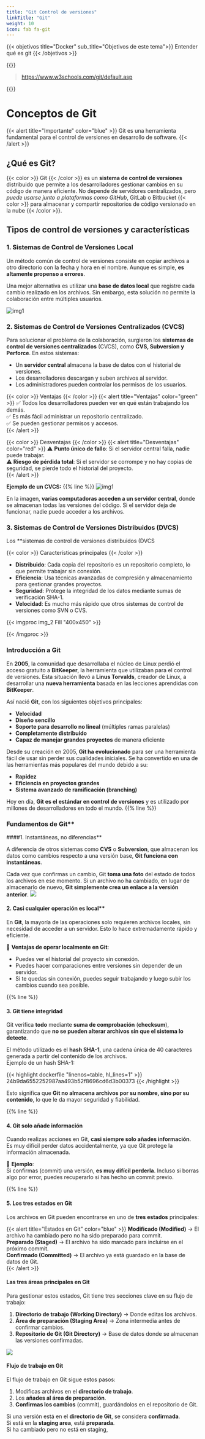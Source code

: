 ```yaml
---
title: "Git Control de versiones"
linkTitle: "Git"
weight: 10
icon: fab fa-git
---
```


{{< objetivos  title="Docker" sub_title="Objetivos de este tema">}}
Entender qué es git
{{< /objetivos >}}




{{<referencias>}}
> https://www.w3schools.com/git/default.asp

{{</referencias>}}
# Conceptos de Git

{{< alert title="Importante" color="blue" >}}
Git es una herramienta fundamental para el control de versiones en desarrollo de software.
{{< /alert >}}

## ¿Qué es Git?

{{< color >}} Git {{< /color >}} es un **sistema de control de versiones** distribuido que permite a los desarrolladores gestionar cambios en su código de manera eficiente. No depende de servidores centralizados, pero _puede usarse junto a plataformas como GitHub_, GitLab o Bitbucket {{< color >}} para almacenar y compartir repositorios de código versionado en la nube {{< /color >}}.

## Tipos de control de versiones y características

### 1. Sistemas de Control de Versiones Local

Un método común de control de versiones consiste en copiar archivos a otro directorio con la fecha y hora en el nombre. Aunque es simple, **es altamente propenso a errores**.

Una mejor alternativa es utilizar una **base de datos local** que registre cada cambio realizado en los archivos. Sin embargo, esta solución no permite la colaboración entre múltiples usuarios.

![img1](img.png)
### 2. Sistemas de Control de Versiones Centralizados (CVCS)

Para solucionar el problema de la colaboración, surgieron los **sistemas de control de versiones centralizados** (CVCS), como **CVS, Subversion y Perforce**. En estos sistemas:

- Un **servidor central** almacena la base de datos con el historial de versiones.
- Los desarrolladores descargan y suben archivos al servidor.
- Los administradores pueden controlar los permisos de los usuarios.

{{< color >}} Ventajas {{< /color >}}
{{< alert title="Ventajas" color="green" >}}
✅ Todos los desarrolladores pueden ver en qué están trabajando los demás.  
✅ Es más fácil administrar un repositorio centralizado.  
✅ Se pueden gestionar permisos y accesos.  
{{< /alert >}}

{{< color >}} Desventajas {{< /color >}}
{{< alert title="Desventajas" color="red" >}}
⚠️ **Punto único de fallo**: Si el servidor central falla, nadie puede trabajar.  
⚠️ **Riesgo de pérdida total**: Si el servidor se corrompe y no hay copias de seguridad, se pierde todo el historial del proyecto.  
{{< /alert >}}

**Ejemplo de un CVCS:**
{{% line %}}
![img1](img_1.png)

En la imagen, **varias computadoras acceden a un servidor central**, donde se almacenan todas las versiones del código. Si el servidor deja de funcionar, nadie puede acceder a los archivos.

### 3. Sistemas de Control de Versiones Distribuidos (DVCS)

Los **sistemas de control de versiones distribuidos (DVCS

{{< color >}} Características principales {{< /color >}}

- **Distribuido**: Cada copia del repositorio es un repositorio completo, lo que permite trabajar sin conexión.
- **Eficiencia**: Usa técnicas avanzadas de compresión y almacenamiento para gestionar grandes proyectos.
- **Seguridad**: Protege la integridad de los datos mediante sumas de verificación SHA-1.
- **Velocidad**: Es mucho más rápido que otros sistemas de control de versiones como SVN o CVS.

{{< imgproc img_2 Fill "400x450" >}}

{{< /imgproc >}}

### Introducción a Git

En **2005**, la comunidad que desarrollaba el núcleo de Linux perdió el acceso gratuito a **BitKeeper**, la herramienta que utilizaban para el control de versiones. Esta situación llevó a **Linus Torvalds**, creador de Linux, a desarrollar una **nueva herramienta** basada en las lecciones aprendidas con **BitKeeper**.

Así nació **Git**, con los siguientes objetivos principales:

* **Velocidad**  
* **Diseño sencillo**  
* **Soporte para desarrollo no lineal** (múltiples ramas paralelas)  
* **Completamente distribuido**  
* **Capaz de manejar grandes proyectos** de manera eficiente  


Desde su creación en 2005, **Git ha evolucionado** para ser una herramienta fácil de usar sin perder sus cualidades iniciales. Se ha convertido en una de las herramientas más populares del mundo debido a su:

- **Rapidez** 
- **Eficiencia en proyectos grandes** 
- **Sistema avanzado de ramificación (branching)** 

Hoy en día, **Git es el estándar en control de versiones** y es utilizado por millones de desarrolladores en todo el mundo. 
{{% line %}}



### Fundamentos de Git**

####1. Instantáneas, no diferencias**

A diferencia de otros sistemas como **CVS** o **Subversion**, que almacenan los datos como cambios respecto a una versión base, **Git funciona con instantáneas**.

Cada vez que confirmas un cambio, Git **toma una foto** del estado de todos los archivos en ese momento. Si un archivo no ha cambiado, en lugar de almacenarlo de nuevo, **Git simplemente crea un enlace a la versión anterior**.
![](img_3.png)

#### 2. Casi cualquier operación es local**

En **Git**, la mayoría de las operaciones solo requieren archivos locales, sin necesidad de acceder a un servidor. Esto lo hace extremadamente rápido y eficiente.

🔹 **Ventajas de operar localmente en Git**:
- Puedes ver el historial del proyecto sin conexión.
- Puedes hacer comparaciones entre versiones sin depender de un servidor.
- Si te quedas sin conexión, puedes seguir trabajando y luego subir los cambios cuando sea posible.

{{% line %}}

#### 3. Git tiene integridad

Git verifica **todo** mediante **suma de comprobación** (**checksum**), garantizando que **no se pueden alterar archivos sin que el sistema lo detecte**.

El método utilizado es el **hash SHA-1**, una cadena única de 40 caracteres generada a partir del contenido de los archivos.  
Ejemplo de un hash SHA-1:

{{< highlight dockerfile "linenos=table, hl_lines=1" >}}
24b9da6552252987aa493b52f8696cd6d3b00373
{{< /highlight >}}

Esto significa que **Git no almacena archivos por su nombre, sino por su contenido**, lo que le da mayor seguridad y fiabilidad.

{{% line %}}

#### 4. Git solo añade información

Cuando realizas acciones en Git, **casi siempre solo añades información**.  
Es muy difícil perder datos accidentalmente, ya que Git protege la información almacenada.

🔹 **Ejemplo**:  
Si confirmas (commit) una versión, **es muy difícil perderla**. Incluso si borras algo por error, puedes recuperarlo si has hecho un commit previo.

{{% line %}}

#### 5. Los tres estados en Git

Los archivos en Git pueden encontrarse en uno de  **tres estados** principales:

{{< alert title="Estados en Git" color="blue" >}}
 **Modificado (Modified)** → El archivo ha cambiado pero no ha sido preparado para commit.  
 **Preparado (Staged)** → El archivo ha sido marcado para incluirse en el próximo commit.  
 **Confirmado (Committed)** → El archivo ya está guardado en la base de datos de Git.  
{{< /alert >}}

#### Las tres áreas principales en Git
Para gestionar estos estados, Git tiene tres secciones clave en su flujo de trabajo:

1. **Directorio de trabajo (Working Directory)** → Donde editas los archivos.  
2. **Área de preparación (Staging Area)** → Zona intermedia antes de confirmar cambios.  
3. **Repositorio de Git (Git Directory)** → Base de datos donde se almacenan las versiones confirmadas.

![](img_4.png)
#### **Flujo de trabajo en Git**

El flujo de trabajo en Git sigue estos pasos:

1. Modificas archivos en el **directorio de trabajo**.  
2. Los **añades al área de preparación**.  
3. **Confirmas los cambios** (commit), guardándolos en el repositorio de Git.

Si una versión está en el **directorio de Git**, se considera **confirmada**.  
Si está en la **staging area**, está **preparada**.  
Si ha cambiado pero no está en staging,
